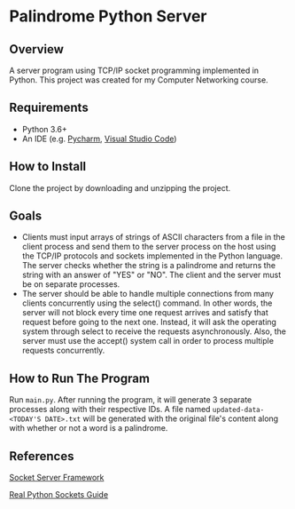 # Palindrome Python Server

## Overview
A server program using TCP/IP socket programming implemented in Python.  This project was created for my Computer Networking course.

## Requirements
* Python 3.6+
* An IDE (e.g. [Pycharm](https://www.jetbrains.com/pycharm/), [Visual Studio Code](https://code.visualstudio.com/))

## How to Install
Clone the project by downloading and unzipping the project.

## Goals
* Clients must input arrays of strings of ASCII characters from a file in the client process and send them to the server process on the host using the TCP/IP protocols and sockets implemented in the Python language. The server checks whether the string is a palindrome and returns the string with an answer of "YES" or "NO". The client and the server must be on separate processes.
* The server should be able to handle multiple connections from many clients concurrently using the select() command.  In other words, the server will not block every time one request arrives and satisfy that request before going to the next one.  Instead, it will ask the operating system through select to receive the requests asynchronously.  Also, the server must use the accept() system call in order to process multiple requests concurrently.

## How to Run The Program
Run `main.py`.  After running the program, it will generate 3 separate processes along with their respective IDs.  A file named `updated-data-<TODAY'S DATE>.txt`
will be generated with the original file's content along with whether or not a word is a palindrome.

## References
[Socket Server Framework](https://docs.python.org/3/library/socketserver.html)

[Real Python Sockets Guide](https://realpython.com/python-sockets/)